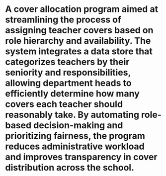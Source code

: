 # A cover allocation program aimed at streamlining the process of assigning teacher covers based on role hierarchy and availability. The system integrates a data store that categorizes teachers by their seniority and responsibilities, allowing department heads to efficiently determine how many covers each teacher should reasonably take. By automating role-based decision-making and prioritizing fairness, the program reduces administrative workload and improves transparency in cover distribution across the school.
